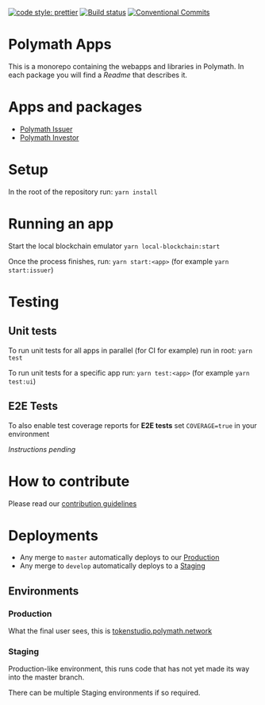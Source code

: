 [![code style: prettier](https://img.shields.io/badge/code_style-prettier-ff69b4.svg?style=flat-square)](https://github.com/prettier/prettier)
[![Build status](https://dev.azure.com/polymathnetwork/polymath-apps/_apis/build/status/Build)](https://dev.azure.com/polymathnetwork/polymath-apps/_build/latest?definitionId=2)
[![Conventional Commits](https://img.shields.io/badge/Conventional%20Commits-1.0.0-yellow.svg)](https://conventionalcommits.org)

# Polymath Apps

This is a monorepo containing the webapps and libraries in Polymath. In each package you will find a _Readme_ that describes it.

# Apps and packages

- [Polymath Issuer](https://github.com/PolymathNetwork/polymath-apps/blob/develop/packages/polymath-issuer/README.md)
- [Polymath Investor](https://github.com/PolymathNetwork/polymath-apps/blob/develop/packages/polymath-investor/README.md)

# Setup

In the root of the repository run:
`yarn install`

# Running an app

Start the local blockchain emulator
`yarn local-blockchain:start`

Once the process finishes, run:
`yarn start:<app>` (for example `yarn start:issuer`)

# Testing

## Unit tests

To run unit tests for all apps in parallel (for CI for example) run in root:
`yarn test`

To run unit tests for a specific app run:
`yarn test:<app>` (for example `yarn test:ui`)

## E2E Tests

To also enable test coverage reports for **E2E tests** set `COVERAGE=true` in
your environment

_Instructions pending_

# How to contribute

Please read our [contribution guidelines](https://github.com/PolymathNetwork/polymath-apps/blob/develop/.github/CONTRIBUTING.md)

# Deployments

- Any merge to `master` automatically deploys to our [Production](#production)
- Any merge to `develop` automatically deploys to a [Staging](#environment)

## Environments

### Production

What the final user sees, this is [tokenstudio.polymath.network](https://tokenstudio.polymath.network)

### Staging

Production-like environment, this runs code that has not yet made its way into
the master branch.

There can be multiple Staging environments if so required.
